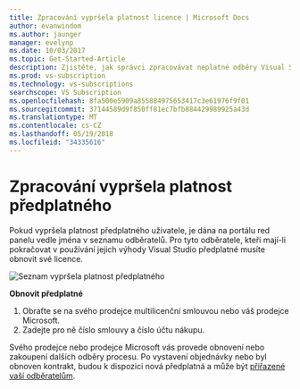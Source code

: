 ```yaml
---
title: Zpracování vypršela platnost licence | Microsoft Docs
author: evanwindom
ms.author: jaunger
manager: evelynp
ms.date: 10/03/2017
ms.topic: Get-Started-Article
description: Zjistěte, jak správci zpracovávat neplatné odběry Visual Studio
ms.prod: vs-subscription
ms.technology: vs-subscriptions
searchscope: VS Subscription
ms.openlocfilehash: 8fa500e5909a855884975653417c3e61976f9f01
ms.sourcegitcommit: 37144589d9f850ff81ec7bfb884429989925a43d
ms.translationtype: MT
ms.contentlocale: cs-CZ
ms.lasthandoff: 05/19/2018
ms.locfileid: "34335616"
---
```

# <a name="handling-expired-subscriptions"></a>Zpracování vypršela platnost předplatného

Pokud vypršela platnost předplatného uživatele, je dána na portálu red panelu vedle jména v seznamu odběratelů. Pro tyto odběratele, kteří mají-li pokračovat v používání jejich výhody Visual Studio předplatné musíte obnovit své licence. 

![Seznam vypršela platnost předplatného](_img\expired-subscriptions\expired-list.png) 

**Obnovit předplatné**
1.  Obraťte se na svého prodejce multilicenční smlouvou nebo váš prodejce Microsoft. 
2.  Zadejte pro ně číslo smlouvy a číslo účtu nákupu. 

Svého prodejce nebo prodejce Microsoft vás provede obnovení nebo zakoupení dalších odběry procesu. Po vystavení objednávky nebo byl obnoven kontrakt, budou k dispozici nová předplatná a může být [přiřazené vaší odběratelům](assign-license.md). 